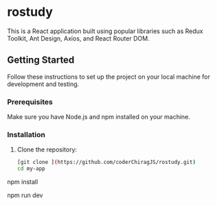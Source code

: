 # rostudy

This is a React application built using popular libraries such as Redux Toolkit, Ant Design, Axios, and React Router DOM.

## Getting Started

Follow these instructions to set up the project on your local machine for development and testing.

### Prerequisites

Make sure you have Node.js and npm installed on your machine.

### Installation

1. Clone the repository:

   ```bash
   [git clone ](https://github.com/coderChiragJS/rostudy.git)
   cd my-app

  npm install 

   npm run dev 
